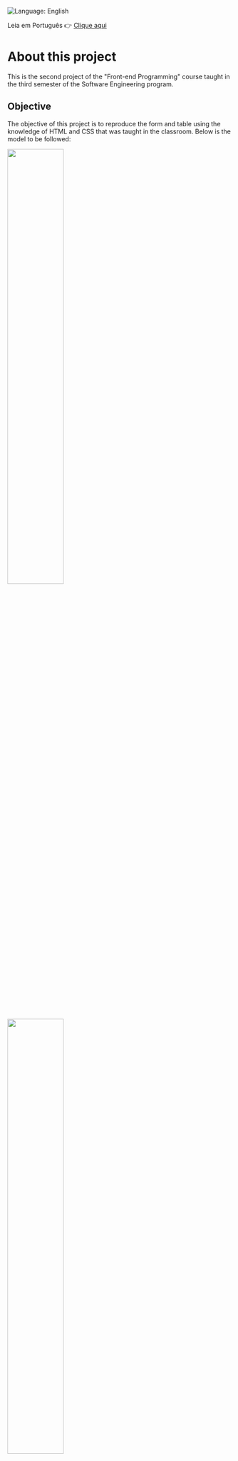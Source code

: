 ![Language: English](https://img.shields.io/badge/Language-English-green.svg)

Leia em Português 👉 [Clique aqui](https://github.com/LucasCatuyama/Tabela-e-formulario/blob/main/README-pt-br.md)

# About this project
This is the second project of the "Front-end Programming" course taught in the third semester of the Software Engineering program.

## Objective
The objective of this project is to reproduce the form and table using the knowledge of HTML and CSS that was taught in the classroom. Below is the model to be followed:

<img src="https://github.com/LucasCatuyama/Tabela-e-formulario/assets/67424170/54ca0b71-a569-4b41-bff1-31ed7d4bb7be" width="50%">
<img src="https://github.com/LucasCatuyama/Tabela-e-formulario/assets/67424170/6fa0fe90-ae64-4b64-b7ee-a490a4419eb2" width="50%">

## Project status
✔️ Complete

## Final result
![Screenshot 2024-03-07 023109](https://github.com/LucasCatuyama/Tabela-e-formulario/assets/67424170/ddf249d6-8443-4ccb-8853-0cbee378d665)

View on Vercel 👉 [Click here](https://tabela-e-formulario-ti2b.vercel.app/)<br>
View on Github Pages 👉 [Click here](https://lucascatuyama.github.io/Tabela-e-formulario/)
